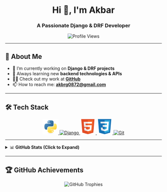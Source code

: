 <h1 align="center">Hi 👋, I'm Akbar</h1>
<h3 align="center">A Passionate Django & DRF Developer</h3>

<p align="center">
  <img src="https://komarev.com/ghpvc/?username=akbaroo&label=Profile%20Views&color=blue" alt="Profile Views" />
</p>

---

## 🚀 About Me  
- 🔭 I’m currently working on **Django & DRF projects**  
- 🌱 Always learning new **backend technologies & APIs**  
- 👨‍💻 Check out my work at **[GitHub](https://github.com/Akbaroo)**  
- 📫 How to reach me: **akbrg0872@gmail.com**  

---

## 🛠️ Tech Stack  
<p align="center">
  <a href="https://www.python.org" target="_blank">
    <img src="https://raw.githubusercontent.com/devicons/devicon/master/icons/python/python-original.svg" alt="Python" width="50" height="50"/>
  </a>
  <a href="https://www.djangoproject.com/" target="_blank">
    <img src="https://cdn.worldvectorlogo.com/logos/django.svg" alt="Django" width="50" height="50"/>
  </a>
  <a href="https://www.w3schools.com/html/" target="_blank">
    <img src="https://raw.githubusercontent.com/devicons/devicon/master/icons/html5/html5-original.svg" alt="HTML5" width="50" height="50"/>
  </a>
  <a href="https://www.w3schools.com/css/" target="_blank">
    <img src="https://raw.githubusercontent.com/devicons/devicon/master/icons/css3/css3-original.svg" alt="CSS3" width="50" height="50"/>
  </a>
  <a href="https://git-scm.com/" target="_blank">
    <img src="https://www.vectorlogo.zone/logos/git-scm/git-scm-icon.svg" alt="Git" width="50" height="50"/>
  </a>
</p>

---

<details>
  <summary>📊 <b>GitHub Stats (Click to Expand)</b></summary>
  <br>
  <p align="center">
    <img src="https://github-readme-stats.vercel.app/api/top-langs/?username=akbaroo&layout=compact&theme=radical&langs_count=6" alt="Top Languages" />
  </p>
  <p align="center">
    <img src="https://github-readme-streak-stats.herokuapp.com/?user=akbaroo&theme=radical" alt="GitHub Streak" />
  </p>
  <p align="center">
    <img src="https://github-readme-stats.vercel.app/api?username=akbaroo&show_icons=true&theme=radical" alt="GitHub Stats" />
  </p>
</details>

---

## 🏆 GitHub Achievements  
<p align="center">
  <img src="https://github-profile-trophy.vercel.app/?username=akbaroo&theme=darkhub&margin-w=15&margin-h=15" alt="GitHub Trophies" />
</p>
